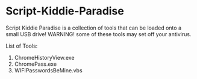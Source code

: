 # Script-Kiddie-Paradise
Script Kiddie Paradise is a collection of tools that can be loaded onto a small USB drive!
WARNING! some of these tools may set off your antivirus.

List of Tools:
1) ChromeHistoryView.exe
2) ChromePass.exe
3) WIFIPasswordsBeMine.vbs
